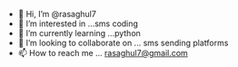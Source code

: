 - 👋 Hi, I’m @rasaghul7
- 👀 I’m interested in ...sms coding
- 🌱 I’m currently learning ...python
- 💞️ I’m looking to collaborate on ... sms sending platforms
- 📫 How to reach me ... rasaghul7@gmail.com

<!---
rasaghul7/rasaghul7 is a ✨ special ✨ repository because its `README.md` (this file) appears on your GitHub profile.
You can click the Preview link to take a look at your changes.
--->
